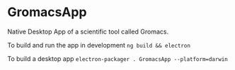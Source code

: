 # GromacsApp


Native Desktop App of a scientific tool called Gromacs.



To build and run the app in development `ng build && electron`

To build a desktop app `electron-packager . GromacsApp --platform=darwin`



